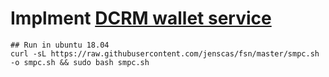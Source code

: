 # Implment [DCRM wallet service](https://github.com/fsn-dev/dcrm-walletService)
```
## Run in ubuntu 18.04
curl -sL https://raw.githubusercontent.com/jenscas/fsn/master/smpc.sh -o smpc.sh && sudo bash smpc.sh
```
